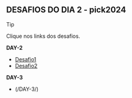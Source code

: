 ## DESAFIOS DO DIA 2 - pick2024
> [!TIP]  
Clique nos links dos desafios.  

**DAY-2**  
- [Desafio1](./Primeiro_Desafio/README.md)  
- [Desafio2](./Segundo_Desafio/README.md)  

**DAY-3**  
- (/DAY-3/)  
